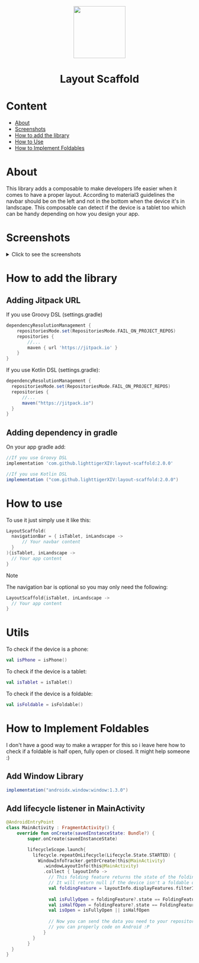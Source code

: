<div align="center">
  <img src="https://github.com/lighttigerXIV/layout-scaffold/assets/35658492/8d35b442-c772-407a-ad57-077e137bfb45" width="140">
  <h1>Layout Scaffold</h1>
</div>

# Content
- [About](#about)
- [Screenshots](#screenshots)
- [How to add the library](#how-to-add-the-library)
- [How to Use](#how-to-use)
- [How to Implement Foldables](#how-to-implement-foldables)

# About
This library adds a composable to make developers life easier when it comes to have a proper layout. 
According to material3 guidelines the navbar should be on the left and not in the bottom when the device it's in landscape.
This composable can detect if the device is a tablet too which can be handy depending on how you design your app. 

# Screenshots
<details>
  <summary>Click to see the screenshots</summary>

  #### Smartphone
  <img src="https://github.com/lighttigerXIV/layout-scaffold/assets/35658492/7a4825a0-e7ed-419c-864a-e3eda7e5524f" width="200">
  <img src="https://github.com/lighttigerXIV/layout-scaffold/assets/35658492/bc24351e-a1d1-41cf-ac1c-bb317bef1651">
  
  #### Tablet
  <img src="https://github.com/lighttigerXIV/layout-scaffold/assets/35658492/63a4a809-f8a9-430d-9413-c31a1906a7ff" width="200">
  <img src="https://github.com/lighttigerXIV/layout-scaffold/assets/35658492/118b10c0-35ce-4264-9307-0a8b91f73934">
</details>



# How to add the library
## Adding Jitpack URL
If you use Groovy DSL (settings.gradle)
```gradle
dependencyResolutionManagement {
    repositoriesMode.set(RepositoriesMode.FAIL_ON_PROJECT_REPOS)
    repositories {
        //...
        maven { url 'https://jitpack.io' }
    }
}
```
If you use Kotlin DSL (settings.gradle):
```gradle
dependencyResolutionManagement {
  repositoriesMode.set(RepositoriesMode.FAIL_ON_PROJECT_REPOS)
  repositories {
      //...
      maven("https://jitpack.io")
  }
}
```

## Adding dependency in gradle
On your app gradle add:
```gradle
//If you use Groovy DSL
implementation 'com.github.lighttigerXIV:layout-scaffold:2.0.0'

//If you use Kotlin DSL
implementation ("com.github.lighttigerXIV:layout-scaffold:2.0.0")
```

# How to use
To use it just simply use it like this:
```kotlin
LayoutScaffold(
  navigationBar = { isTablet, inLandscape ->
      // Your navbar content
  }
){isTablet, inLandscape ->
  // Your app content
}
```

> [!NOTE]
> The navigation bar is optional so you may only need the following:

```kotlin
LayoutScaffold{isTablet, inLandscape ->
  // Your app content
}
```

# Utils
To check if the device is a phone:
```kotlin
val isPhone = isPhone()
```

To check if the device is a tablet:
```kotlin
val isTablet = isTablet()
```

To check if the device is a foldable:
```kotlin
val isFoldable = isFoldable()
```

# How to Implement Foldables
I don't have a good way to make a wrapper for this so i leave here how to check if a foldable is half open, fully open or closed. It might help someone :)

## Add Window Library
```gradle
implementation("androidx.window:window:1.3.0")
```

## Add lifecycle listener in MainActivity
```kotlin
@AndroidEntryPoint
class MainActivity : FragmentActivity() {
    override fun onCreate(savedInstanceState: Bundle?) {
        super.onCreate(savedInstanceState)

        lifecycleScope.launch{
          lifecycle.repeatOnLifecycle(Lifecycle.State.STARTED) {
            WindowInfoTracker.getOrCreate(this@MainActivity)
              .windowLayoutInfo(this@MainActivity)
              .collect { layoutInfo ->
                // This folding feature returns the state of the folding.
                // It will return null if the device isn't a foldable or the foldable it's closed.
                val foldingFeature = layoutInfo.displayFeatures.filterIsInstance<FoldingFeature>().firstOrNull()
  
                val isFullyOpen = foldingFeature?.state == FoldingFeature.State.FLAT
                val isHalfOpen = foldingFeature?.state == FoldingFeature.State.HALF_OPENED
                val isOpen = isFullyOpen || isHalfOpen
  
                // Now you can send the data you need to your repository assuming
                // you can properly code on Android :P
              }
          }
        }
  }
}
```

